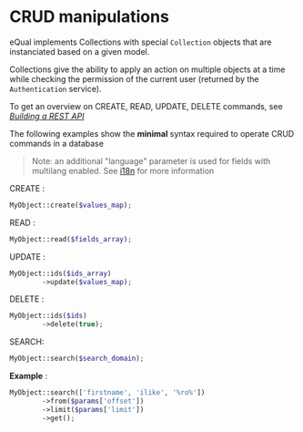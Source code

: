 # CRUD manipulations

eQual implements Collections with special `Collection` objects that are instanciated based on a given model.

Collections give the ability to apply an action on multiple objects at a time while checking the permission of the current user (returned by the `Authentication` service).

To get an overview on CREATE, READ, UPDATE, DELETE commands, see [*Building a REST API*](../howtos-and-examples/rest-api.md)

The following examples show the **minimal** syntax required to operate CRUD commands in a database

> Note: an additional "language" parameter is used for fields with multilang enabled. See [i18n](i18n.md) for more information

CREATE :

```php
MyObject::create($values_map);
```

READ :

```php
MyObject::read($fields_array);
```

UPDATE :

```php
MyObject::ids($ids_array)
    	->update($values_map);
```

DELETE :

```php
MyObject::ids($ids)
    	->delete(true);
```

SEARCH:

```php
MyObject::search($search_domain);
```

**Example** :


```php
MyObject::search(['firstname', 'ilike', '%ro%'])
		->from($params['offset'])
		->limit($params['limit'])
    	->get();
```

